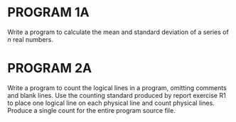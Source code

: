 # PROGRAM 1A

Write a program to calculate the mean and standard deviation of a series of *n* real numbers.

# PROGRAM 2A

Write a program to count the logical lines in a program, omitting comments and blank lines. Use the counting standard produced by report exercise R1 to place one logical line on each physical line and count physical lines. Produce a single count for the entire program source file.

